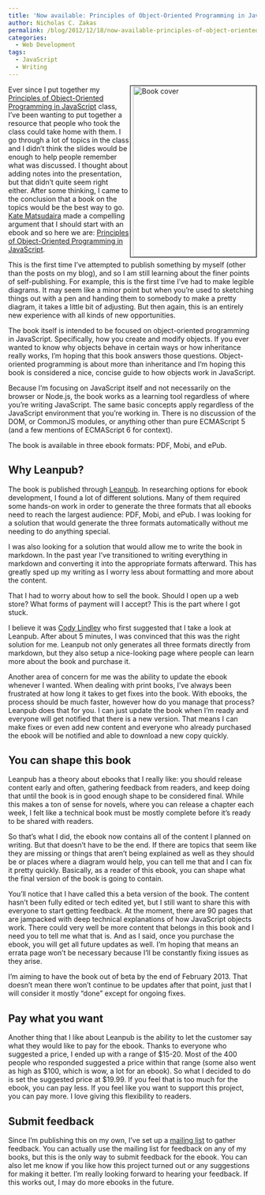 ```yaml
---
title: 'Now available: Principles of Object-Oriented Programming in JavaScript (beta)'
author: Nicholas C. Zakas
permalink: /blog/2012/12/18/now-available-principles-of-object-oriented-programming-in-javascript-beta/
categories:
  - Web Development
tags:
  - JavaScript
  - Writing
---
```

<a href="http://leanpub.com/oopinjavascript" style="float:right; border: 1px solid black;padding-left: 5px"><img src="/images/wp-content/uploads/2012/12/title_page.png" alt="Book cover" width="250" height="346" /></a>Ever since I put together my [Principles of Object-Oriented Programming in JavaScript][1] class, I&#8217;ve been wanting to put together a resource that people who took the class could take home with them. I go through a lot of topics in the class and I didn&#8217;t think the slides would be enough to help people remember what was discussed. I thought about adding notes into the presentation, but that didn&#8217;t quite seem right either. After some thinking, I came to the conclusion that a book on the topics would be the best way to go. [Kate Matsudaira][2] made a compelling argument that I should start with an ebook and so here we are: [Principles of Object-Oriented Programming in JavaScript][3].

This is the first time I&#8217;ve attempted to publish something by myself (other than the posts on my blog), and so I am still learning about the finer points of self-publishing. For example, this is the first time I&#8217;ve had to make legible diagrams. It may seem like a minor point but when you&#8217;re used to sketching things out with a pen and handing them to somebody to make a pretty diagram, it takes a little bit of adjusting. But then again, this is an entirely new experience with all kinds of new opportunities.

The book itself is intended to be focused on object-oriented programming in JavaScript. Specifically, how you create and modify objects. If you ever wanted to know why objects behave in certain ways or how inheritance really works, I&#8217;m hoping that this book answers those questions. Object-oriented programming is about more than inheritance and I&#8217;m hoping this book is considered a nice, concise guide to how objects work in JavaScript.

Because I&#8217;m focusing on JavaScript itself and not necessarily on the browser or Node.js, the book works as a learning tool regardless of where you&#8217;re writing JavaScript. The same basic concepts apply regardless of the JavaScript environment that you&#8217;re working in. There is no discussion of the DOM, or CommonJS modules, or anything other than pure ECMAScript 5 (and a few mentions of ECMAScript 6 for context).

The book is available in three ebook formats: PDF, Mobi, and ePub.

## Why Leanpub?

The book is published through [Leanpub][4]. In researching options for ebook development, I found a lot of different solutions. Many of them required some hands-on work in order to generate the three formats that all ebooks need to reach the largest audience: PDF, Mobi, and ePub. I was looking for a solution that would generate the three formats automatically without me needing to do anything special.

I was also looking for a solution that would allow me to write the book in markdown. In the past year I&#8217;ve transitioned to writing everything in markdown and converting it into the appropriate formats afterward. This has greatly sped up my writing as I worry less about formatting and more about the content.

That I had to worry about how to sell the book. Should I open up a web store? What forms of payment will I accept? This is the part where I got stuck.

I believe it was [Cody Lindley][5] who first suggested that I take a look at Leanpub. After about 5 minutes, I was convinced that this was the right solution for me. Leanpub not only generates all three formats directly from markdown, but they also setup a nice-looking page where people can learn more about the book and purchase it.

Another area of concern for me was the ability to update the ebook whenever I wanted. When dealing with print books, I&#8217;ve always been frustrated at how long it takes to get fixes into the book. With ebooks, the process should be much faster, however how do you manage that process? Leanpub does that for you. I can just update the book when I&#8217;m ready and everyone will get notified that there is a new version. That means I can make fixes or even add new content and everyone who already purchased the ebook will be notified and able to download a new copy quickly.

## You can shape this book

Leanpub has a theory about ebooks that I really like: you should release content early and often, gathering feedback from readers, and keep doing that until the book is in good enough shape to be considered final. While this makes a ton of sense for novels, where you can release a chapter each week, I felt like a technical book must be mostly complete before it&#8217;s ready to be shared with readers. 

So that&#8217;s what I did, the ebook now contains all of the content I planned on writing. But that doesn&#8217;t have to be the end. If there are topics that seem like they are missing or things that aren&#8217;t being explained as well as they should be or places where a diagram would help, you can tell me that and I can fix it pretty quickly. Basically, as a reader of this ebook, you can shape what the final version of the book is going to contain.

You&#8217;ll notice that I have called this a beta version of the book. The content hasn&#8217;t been fully edited or tech edited yet, but I still want to share this with everyone to start getting feedback. At the moment, there are 90 pages that are jampacked with deep technical explanations of how JavaScript objects work. There could very well be more content that belongs in this book and I need you to tell me what that is. And as I said, once you purchase the ebook, you will get all future updates as well. I&#8217;m hoping that means an errata page won&#8217;t be necessary because I&#8217;ll be constantly fixing issues as they arise.

I&#8217;m aiming to have the book out of beta by the end of February 2013. That doesn&#8217;t mean there won&#8217;t continue to be updates after that point, just that I will consider it mostly &#8220;done&#8221; except for ongoing fixes.

## Pay what you want

Another thing that I like about Leanpub is the ability to let the customer say what they would like to pay for the ebook. Thanks to everyone who suggested a price, I ended up with a range of $15-20. Most of the 400 people who responded suggested a price within that range (some also went as high as $100, which is wow, a lot for an ebook). So what I decided to do is set the suggested price at $19.99. If you feel that is too much for the ebook, you can pay less. If you feel like you want to support this project, you can pay more. I love giving this flexibility to readers.

## Submit feedback

Since I&#8217;m publishing this on my own, I&#8217;ve set up a [mailing list][6] to gather feedback. You can actually use the mailing list for feedback on any of my books, but this is the only way to submit feedback for the ebook. You can also let me know if you like how this project turned out or any suggestions for making it better. I&#8217;m really looking forward to hearing your feedback. If this works out, I may do more ebooks in the future.

 [1]: nczonline.net/consulting/principles-of-object-oriented-programming-in-javascript/
 [2]: http://katemats.com
 [3]: http://leanpub.com/oopinjavascript
 [4]: http://leanpub.com
 [5]: http://codylindley.com/
 [6]: http://groups.google.com/group/zakasbooks/
